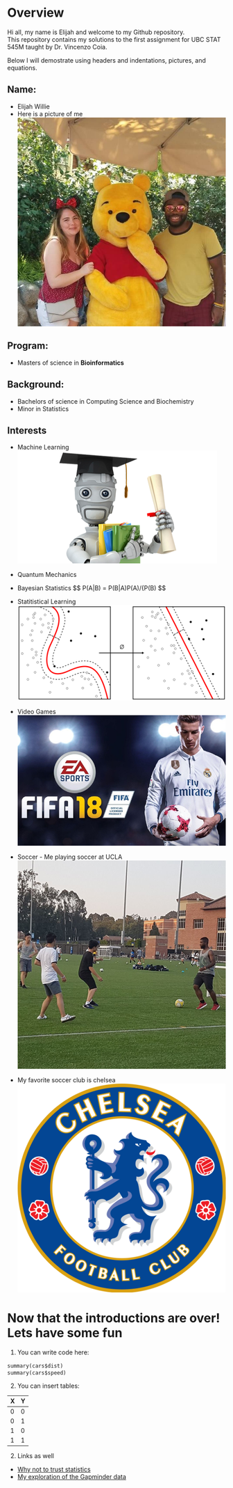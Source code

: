 

# **Overview**
Hi all, my name is Elijah and welcome to my Github repository.  
This repository contains my solutions to the first assignment for UBC STAT 545M taught by Dr. Vincenzo Coia.  

Below I will demostrate using headers and indentations, pictures, and equations.

## **Name:**
* Elijah Willie
* Here is a picture of me
![MEEEEE!!!](Pic_Of_me.jpg)

## **Program**:
* Masters of science in **Bioinformatics**

## **Background**:
* Bachelors of science in Computing Science and Biochemistry
* Minor in Statistics

## **Interests**
* Machine Learning
![Machine Learning](Machine_Learning.png)

* Quantum Mechanics

* Bayesian Statistics $$ P(A|B) = P(B|A)P(A)/{P(B) $$

* Statitistical Learning
![Fifa](Stat_Learning.png)

* Video Games
![Fifa](Fifa.jpg)

* Soccer - Me playing soccer at UCLA
![Me playing soccer at UCLA](Ucla_Soccer.jpg)

* My favorite soccer club is chelsea
![](Chelsea_Logo.png)

# Now that the introductions are over! Lets have some fun
1. You can write code here: 

```{r}
summary(cars$dist)
summary(cars$speed)

```
2. You can insert tables:

X | Y
------------- | -------------
0  | 0
0  | 1
1  | 0
1  | 1

2. Links as well
* [Why not to trust statistics](https://mathwithbaddrawings.com/2016/07/13/why-not-to-trust-statistics/)
* [My exploration of the Gapminder data]()




